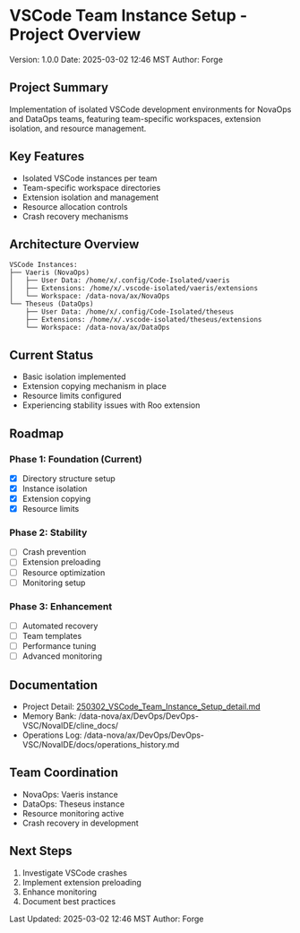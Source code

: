 # VSCode Team Instance Setup - Project Overview
Version: 1.0.0
Date: 2025-03-02 12:46 MST
Author: Forge

## Project Summary
Implementation of isolated VSCode development environments for NovaOps and DataOps teams, featuring team-specific workspaces, extension isolation, and resource management.

## Key Features
- Isolated VSCode instances per team
- Team-specific workspace directories
- Extension isolation and management
- Resource allocation controls
- Crash recovery mechanisms

## Architecture Overview
```
VSCode Instances:
├── Vaeris (NovaOps)
│   ├── User Data: /home/x/.config/Code-Isolated/vaeris
│   ├── Extensions: /home/x/.vscode-isolated/vaeris/extensions
│   └── Workspace: /data-nova/ax/NovaOps
└── Theseus (DataOps)
    ├── User Data: /home/x/.config/Code-Isolated/theseus
    ├── Extensions: /home/x/.vscode-isolated/theseus/extensions
    └── Workspace: /data-nova/ax/DataOps
```

## Current Status
- Basic isolation implemented
- Extension copying mechanism in place
- Resource limits configured
- Experiencing stability issues with Roo extension

## Roadmap

### Phase 1: Foundation (Current)
- [x] Directory structure setup
- [x] Instance isolation
- [x] Extension copying
- [x] Resource limits

### Phase 2: Stability
- [ ] Crash prevention
- [ ] Extension preloading
- [ ] Resource optimization
- [ ] Monitoring setup

### Phase 3: Enhancement
- [ ] Automated recovery
- [ ] Team templates
- [ ] Performance tuning
- [ ] Advanced monitoring

## Documentation
- Project Detail: [250302_VSCode_Team_Instance_Setup_detail.md](250302_VSCode_Team_Instance_Setup_detail.md)
- Memory Bank: /data-nova/ax/DevOps/DevOps-VSC/NovaIDE/cline_docs/
- Operations Log: /data-nova/ax/DevOps/DevOps-VSC/NovaIDE/docs/operations_history.md

## Team Coordination
- NovaOps: Vaeris instance
- DataOps: Theseus instance
- Resource monitoring active
- Crash recovery in development

## Next Steps
1. Investigate VSCode crashes
2. Implement extension preloading
3. Enhance monitoring
4. Document best practices

Last Updated: 2025-03-02 12:46 MST
Author: Forge
